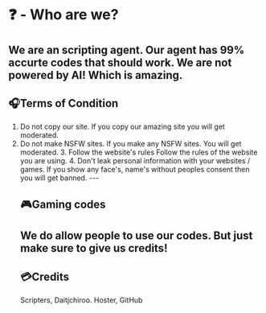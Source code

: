 # ❓ - Who are we?
We are an scripting agent. Our agent has 99% accurte codes that should work. We are not powered by AI! Which is amazing.
---
## 🎧Terms of Condition
1. Do not copy our site.
  If you copy our amazing site you will get moderated.
 2. Do not make NSFW sites.
    If you make any NSFW sites. You will get moderated.
    3. Follow the website's rules
      Follow the rules of the website you are using.
        4. Don't leak personal information with your websites / games.
           If you show any face's, name's without peoples consent then you will get banned.
           ---
     ## 🎮Gaming codes
    We do allow people to use our codes. But just make sure to give us credits!
    ---
    ## 💳Credits
    Scripters, Daitjchiroo.
    Hoster, GitHub 
